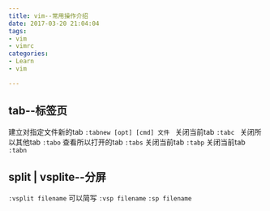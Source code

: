 ```yaml
---
title: vim--常用操作介绍
date: 2017-03-20 21:04:04
tags: 
- vim 
- vimrc
categories: 
- Learn
- vim 

---
```



## tab--标签页

建立对指定文件新的tab
`:tabnew [opt] [cmd] 文件 `
关闭当前tab
`:tabc `
关闭所以其他tab
`:tabo`
查看所以打开的tab
`:tabs`
关闭当前tab
`:tabp`
关闭当前tab
`:tabn`

## split | vsplite--分屏

`:vsplit filename`
可以简写
`:vsp filename`
`:sp filename`

